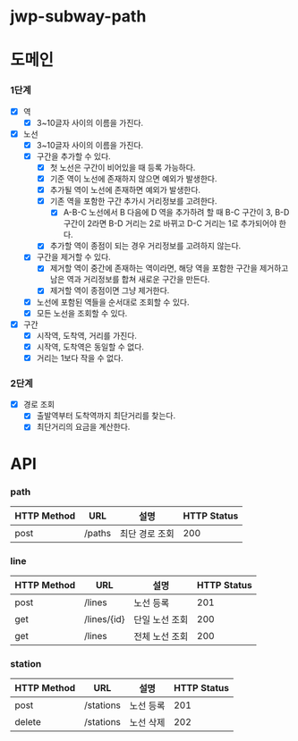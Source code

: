 # jwp-subway-path

# 도메인


### 1단계
- [x] 역
  - [x] 3~10글자 사이의 이름을 가진다.

- [x] 노선
  - [x] 3~10글자 사이의 이름을 가진다.
  - [x] 구간을 추가할 수 있다.
    - [x] 첫 노선은 구간이 비어있을 때 등록 가능하다. 
    - [x] 기준 역이 노선에 존재하지 않으면 예외가 발생한다.
    - [x] 추가될 역이 노선에 존재하면 예외가 발생한다.
    - [x] 기존 역을 포함한 구간 추가시 거리정보를 고려한다.
      - [x] A-B-C 노선에서 B 다음에 D 역을 추가하려 할 때 B-C 구간이 3, B-D 구간이 2라면 B-D 거리는 2로 바뀌고 D-C 거리는 1로 추가되어야 한다.
    - [x] 추가할 역이 종점이 되는 경우 거리정보를 고려하지 않는다.
  - [x] 구간을 제거할 수 있다.
    - [x] 제거할 역이 중간에 존재하는 역이라면, 해당 역을 포함한 구간을 제거하고 남은 역과 거리정보를 합쳐 새로운 구간을 만든다.
    - [x] 제거할 역이 종점이면 그냥 제거한다.
  - [x] 노선에 포함된 역들을 순서대로 조회할 수 있다.
  - [x] 모든 노선을 조회할 수 있다.

- [x] 구간
  - [x] 시작역, 도착역, 거리를 가진다.
  - [x] 시작역, 도착역은 동일할 수 없다.
  - [x] 거리는 1보다 작을 수 없다.

### 2단계
- [x] 경로 조회
  - [x] 출발역부터 도착역까지 최단거리를 찾는다.
  - [x] 최단거리의 요금을 계산한다.

# API

### path
| HTTP Method | URL    | 설명       | HTTP Status |
|------------|--------|----------|-------------|
| post       | /paths | 최단 경로 조회 | 200         |

### line
| HTTP Method | URL       | 설명       | HTTP Status |
|------------|-----------|----------|-------------|
| post       | /lines    | 노선 등록    | 201         |
| get        | /lines/{id} | 단일 노선 조회 | 200         |
| get        | /lines    | 전체 노선 조회 | 200         |

### station
| HTTP Method | URL       | 설명    | HTTP Status |
|-------------|-----------|-------|-------------|
| post        | /stations | 노선 등록 | 201         |
| delete      | /stations | 노선 삭제 | 202         |
